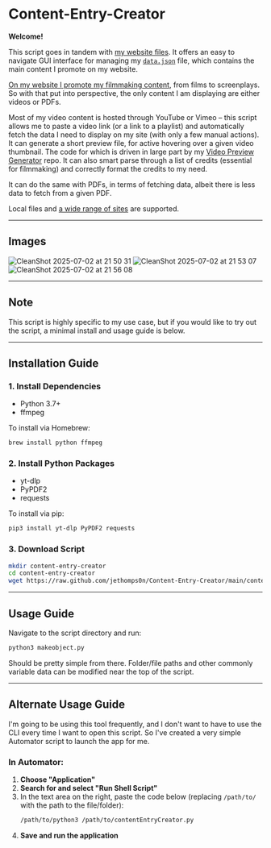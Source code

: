 # Content-Entry-Creator

**Welcome!**

This script goes in tandem with [my website files](https://github.com/jethomps0n/My-Portfolio-Website). It offers an easy to navigate GUI interface for managing my [`data.json`](https://github.com/jethomps0n/My-Portfolio-Website/blob/main/resources/json/data.json) file, which contains the main content I promote on my website.

[On my website I promote my filmmaking content](https://itsjonathanthompson.com), from films to screenplays. So with that put into perspective, the only content I am displaying are either videos or PDFs.

Most of my video content is hosted through YouTube or Vimeo – this script allows me to paste a video link (or a link to a playlist) and automatically fetch the data I need to display on my site (with only a few manual actions). It can generate a short preview file, for active hovering over a given video thumbnail. The code for which is driven in large part by my [Video Preview Generator](https://github.com/jethomps0n/Video-Preview-Generator) repo. It can also smart parse through a list of credits (essential for filmmaking) and correctly format the credits to my need.

It can do the same with PDFs, in terms of fetching data, albeit there is less data to fetch from a given PDF.

Local files and [a wide range of sites](https://github.com/yt-dlp/yt-dlp/blob/master/supportedsites.md) are supported.

---
## Images
![CleanShot 2025-07-02 at 21 50 31](https://github.com/user-attachments/assets/e559d3f0-cf74-4750-8433-939fc1725134)
![CleanShot 2025-07-02 at 21 53 07](https://github.com/user-attachments/assets/c05ada76-b1f5-4196-901e-26edba4fdb4d)
![CleanShot 2025-07-02 at 21 56 08](https://github.com/user-attachments/assets/e17c788a-323e-45f7-84ee-a94892911cfb)

---
## Note
This script is highly specific to my use case, but if you would like to try out the script, a minimal install and usage guide is below.

---

## Installation Guide

### 1. Install Dependencies
- Python 3.7+
- ffmpeg

To install via Homebrew:
```sh
brew install python ffmpeg
```

### 2. Install Python Packages
- yt-dlp
- PyPDF2
- requests

To install via pip:
```sh
pip3 install yt-dlp PyPDF2 requests
```

### 3. Download Script
```sh
mkdir content-entry-creator
cd content-entry-creator
wget https://raw.github.com/jethomps0n/Content-Entry-Creator/main/contentEntryCreator.py
```

---

## Usage Guide

Navigate to the script directory and run:
```sh
python3 makeobject.py
```

Should be pretty simple from there. Folder/file paths and other commonly variable data can be modified near the top of the script.

---

## Alternate Usage Guide

I'm going to be using this tool frequently, and I don't want to have to use the CLI every time I want to open this script. So I've created a very simple Automator script to launch the app for me.

### In Automator:

1. **Choose "Application"**
2. **Search for and select "Run Shell Script"**
3. In the text area on the right, paste the code below (replacing `/path/to/` with the path to the file/folder):
    ```sh
    /path/to/python3 /path/to/contentEntryCreator.py
    ```
4. **Save and run the application**
